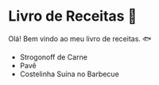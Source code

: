 # Livro de Receitas :beer:



Olá! Bem vindo ao meu livro de receitas. :fish:

- Strogonoff de Carne
- Pavê
- Costelinha Suína no Barbecue

